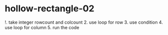 # hollow-rectangle-02
!. take integer rowcount and colcount 
2. use loop for row
3. use condition
4. use loop for column
5. run the code
